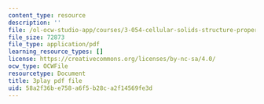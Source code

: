 ```yaml
---
content_type: resource
description: ''
file: /ol-ocw-studio-app/courses/3-054-cellular-solids-structure-properties-and-applications-spring-2015/58a2f36be758a6f5b28ca2f14569fe3d_5NUS6bcUXmY.pdf
file_size: 72873
file_type: application/pdf
learning_resource_types: []
license: https://creativecommons.org/licenses/by-nc-sa/4.0/
ocw_type: OCWFile
resourcetype: Document
title: 3play pdf file
uid: 58a2f36b-e758-a6f5-b28c-a2f14569fe3d
---
```

